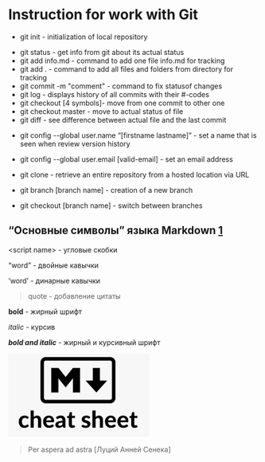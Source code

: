 # Instruction for work with Git

* git init - initialization of local repository
- git status - get info from git about its actual status
- git add info.md - command to add one file info.md for tracking
- git add . - command to add all files and folders from directory for tracking
- git commit -m "comment" - command to fix statusof changes
- git log - displays history of all commits with their #-codes
- git checkout [4 symbols]- move from one commit to other one
- git checkout master - move to actual status of file
- git diff - see difference between actual file and the last commit 

* git config --global user.name “[firstname lastname]” - set a name that is seen when review version history
* git config --global user.email [valid-email] - set an email address

* git clone - retrieve an entire repository from a hosted location via URL
* git branch [branch name] - creation of a new branch
* git checkout [branch name] - switch between branches


## &#8220;Основные символы&#8221; языка Markdown [1]

&lt;script name&gt; - угловые скобки

&#8220;word&#8221; - двойные кавычки

&#8216;word&#8217; - динарные кавычки

> quote - добавление цитаты

**bold** - жирный шрифт

*italic* - курсив

***bold and italic*** - жирный и курсивный шрифт

[1]: https://learn.microsoft.com/ru-ru/contribute/markdown-reference

![markdown_icon](/markdown_icon.png)

> Per aspera ad astra [Луций Анней Сенека] 